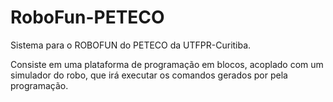 # RoboFun-PETECO
Sistema para o ROBOFUN do PETECO da UTFPR-Curitiba.

Consiste em uma plataforma de programação em blocos, acoplado com um simulador do robo, que irá executar os comandos gerados por pela programação. 
